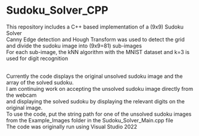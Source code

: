 # Sudoku_Solver_CPP</br>
This repository includes a C++ based implementation of a (9x9) Sudoku Solver </br>
Canny Edge detection and Hough Transform was used to detect the grid and divide the sudoku image into (9x9=81) sub-images</br>
For each sub-image, the kNN algorithm with the MNIST dataset and k=3 is used for digit recognition</br></br>

Currently the code displays the original unsolved sudoku image and the array of the solved sudoku.</br>
I am continuing work on accepting the unsolved sudoku image directly from the webcam</br>
and displaying the solved sudoku by displaying the relevant digits on the original image.</br>
To use the code, put the string path for one of the unsolved sudoku images from the Example_Images folder in the Sudoku_Solver_Main.cpp file </br>
The code was originally run using Visual Studio 2022


